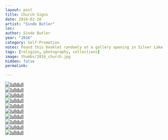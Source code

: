 ```yaml
---
layout: post
title: Church Signs
date: 2016-02-20
artist: "Sinde Butler"
loc: 
author: Sinde Butler
year: "2016"
category: Self-Promotion
notes: Found this booklet randomly at a gallery opening in Silver Lake.
tags: [religion, photography, collections]
image: thumbs/2016_church.jpg
hidden: false
permalink:

---
```



<div class="post_image">
	<a href="{{ site.baseurl }}/images/posts/2016_church/001.jpg" target="_blank">
	<img src="{{ site.baseurl }}/images/posts/2016_church/001.jpg" alt="lulldull"></a>
</div>

<div class="post_image">
	<a href="{{ site.baseurl }}/images/posts/2016_church/002.jpg" target="_blank">
	<img src="{{ site.baseurl }}/images/posts/2016_church/002.jpg" alt="lulldull"></a>
</div>

<div class="post_image">
	<a href="{{ site.baseurl }}/images/posts/2016_church/003.jpg" target="_blank">
	<img src="{{ site.baseurl }}/images/posts/2016_church/003.jpg" alt="lulldull"></a>
</div>

<div class="post_image">
	<a href="{{ site.baseurl }}/images/posts/2016_church/004.jpg" target="_blank">
	<img src="{{ site.baseurl }}/images/posts/2016_church/004.jpg" alt="lulldull"></a>
</div>

<div class="post_image">
	<a href="{{ site.baseurl }}/images/posts/2016_church/005.jpg" target="_blank">
	<img src="{{ site.baseurl }}/images/posts/2016_church/005.jpg" alt="lulldull"></a>
</div>

<div class="post_image">
	<a href="{{ site.baseurl }}/images/posts/2016_church/006.jpg" target="_blank">
	<img src="{{ site.baseurl }}/images/posts/2016_church/006.jpg" alt="lulldull"></a>
</div>

<div class="post_image">
	<a href="{{ site.baseurl }}/images/posts/2016_church/007.jpg" target="_blank">
	<img src="{{ site.baseurl }}/images/posts/2016_church/007.jpg" alt="lulldull"></a>
</div>

<div class="post_image">
	<a href="{{ site.baseurl }}/images/posts/2016_church/008.jpg" target="_blank">
	<img src="{{ site.baseurl }}/images/posts/2016_church/008.jpg" alt="lulldull"></a>
</div>


<div class="post_image">
	<a href="{{ site.baseurl }}/images/posts/2016_church/009.jpg" target="_blank">
	<img src="{{ site.baseurl }}/images/posts/2016_church/009.jpg" alt="lulldull"></a>
</div>

<div class="post_image">
	<a href="{{ site.baseurl }}/images/posts/2016_church/010.jpg" target="_blank">
	<img src="{{ site.baseurl }}/images/posts/2016_church/010.jpg" alt="lulldull"></a>
</div>